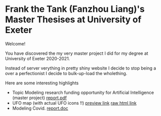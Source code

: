 # Frank the Tank (Fanzhou Liang)'s Master Thesises at University of Exeter

Welcome!

You have discovered the my very master project I did for my degree at University of Exeter 2020-2021.

Instead of server verything in pretty shiny website I decide to stop being a over a perfectionist I decide to bulk-up-load the wholething. 

Here are some interesting highlights

- Topic Modeling research funding opportunity for Artificial Intelligence (master project) [report.pdf](UoE%20-%20All%20Reports/Fanzhou_Liang_Business_Project_Report.pdf)
- UFO map (with actual UFO icons !!) [preview link](http://htmlpreview.github.io/?https://github.com/FzliangFrank/Fzliang-UoE-2022/blob/main/UoE%20-%20Visualisaion%20-%20UFO%20sighting/UFO%20visualisation.html) [raw html link](https://github.com/FzliangFrank/Fzliang-UoE-2022/blob/main/UoE%20-%20Visualisaion%20-%20UFO%20sighting/UFO%20visualisation.html)
- Modeling Covid. [report.doc](UoE%20-%20All%20Reports/Is%20lock%20down%20measure%20effective%20in%20reducing%20covid.docx)



